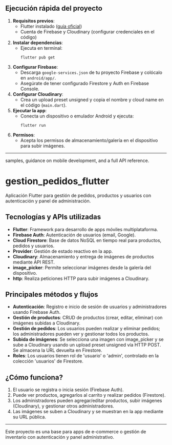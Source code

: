 ## Ejecución rápida del proyecto

1. **Requisitos previos**:
	- Flutter instalado ([guía oficial](https://docs.flutter.dev/get-started/install))
	- Cuenta de Firebase y Cloudinary (configurar credenciales en el código)
2. **Instalar dependencias**:
	- Ejecuta en terminal:
	  ```
	  flutter pub get
	  ```
3. **Configurar Firebase**:
	- Descarga `google-services.json` de tu proyecto Firebase y colócalo en `android/app/`.
	- Asegúrate de tener configurado Firestore y Auth en Firebase Console.
4. **Configurar Cloudinary**:
	- Crea un upload preset unsigned y copia el nombre y cloud name en el código (`main.dart`).
5. **Ejecutar la app**:
	- Conecta un dispositivo o emulador Android y ejecuta:
	  ```
	  flutter run
	  ```
6. **Permisos**:
	- Acepta los permisos de almacenamiento/galería en el dispositivo para subir imágenes.

---
samples, guidance on mobile development, and a full API reference.

# gestion_pedidos_flutter

Aplicación Flutter para gestión de pedidos, productos y usuarios con autenticación y panel de administración.

## Tecnologías y APIs utilizadas

- **Flutter**: Framework para desarrollo de apps móviles multiplataforma.
- **Firebase Auth**: Autenticación de usuarios (email, Google).
- **Cloud Firestore**: Base de datos NoSQL en tiempo real para productos, pedidos y usuarios.
- **Provider**: Gestión de estado reactivo en la app.
- **Cloudinary**: Almacenamiento y entrega de imágenes de productos mediante API REST.
- **image_picker**: Permite seleccionar imágenes desde la galería del dispositivo.
- **http**: Realiza peticiones HTTP para subir imágenes a Cloudinary.

## Principales métodos y flujos

- **Autenticación**: Registro e inicio de sesión de usuarios y administradores usando Firebase Auth.
- **Gestión de productos**: CRUD de productos (crear, editar, eliminar) con imágenes subidas a Cloudinary.
- **Gestión de pedidos**: Los usuarios pueden realizar y eliminar pedidos; los administradores pueden ver y gestionar todos los productos.
- **Subida de imágenes**: Se selecciona una imagen con image_picker y se sube a Cloudinary usando un upload preset unsigned vía HTTP POST. Se almacena la URL devuelta en Firestore.
- **Roles**: Los usuarios tienen rol de 'usuario' o 'admin', controlado en la colección 'usuarios' de Firestore.

## ¿Cómo funciona?

1. El usuario se registra o inicia sesión (Firebase Auth).
2. Puede ver productos, agregarlos al carrito y realizar pedidos (Firestore).
3. Los administradores pueden agregar/editar productos, subir imágenes (Cloudinary), y gestionar otros administradores.
4. Las imágenes se suben a Cloudinary y se muestran en la app mediante su URL pública.

---
Este proyecto es una base para apps de e-commerce o gestión de inventario con autenticación y panel administrativo.
